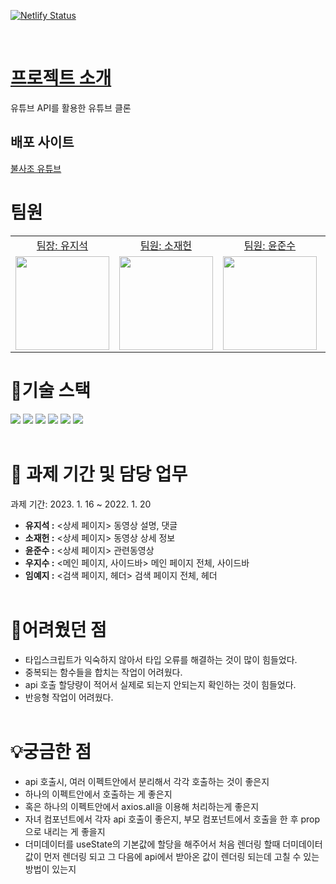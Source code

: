 [![Netlify Status](https://api.netlify.com/api/v1/badges/170bfd9e-858c-41d4-bf11-1a47f894d3a8/deploy-status)](https://app.netlify.com/sites/bulsazotube-dev/deploys)

<br />

# [프로젝트 소개](https://docs.google.com/document/d/1vHlO8lgIo1oXBYiecpE8TbG2tHnr3Hmv25UxK_7a5_g/edit#)

유튜브 API를 활용한 유튜브 클론

## 배포 사이트

[불사조 유튜브](https://bulsazotube.netlify.app/)

# 팀원

<table>
  <tbody>
  <tr>
  <td align="center"><a href="https://github.com/yujiseok">팀장: 유지석</a></td>
  <td align="center"><a href="https://github.com/Jaeheon-So">팀원: 소재헌</a></td>
  <td align="center"><a href="https://github.com/hoheesu">팀원: 윤준수</a></td>
  <td align="center"><a href="https://github.com/jisooround">팀원: 우지수</a></td>
  <td align="center"><a href="https://github.com/1myeji">팀원: 임예지</a></td>
  </tr>
  <tr>
  <td align="center"><a href="https://github.com/yujiseok"><img src="https://avatars.githubusercontent.com/u/83855636?s=64&v=4" width="150px;" style="max-width: 100%;"/></a></td>
  <td align="center"><a href="https://github.com/Jaeheon-So"><img src="https://avatars.githubusercontent.com/u/79908684?v=4" width="150px;" style="max-width: 100%;"/></a></td>
  <td align="center"><a href="https://github.com/hoheesu"><img src="https://avatars.githubusercontent.com/u/99115509?s=64&v=4" width="150px;" style="max-width: 100%;"/></a></td>
  <td align="center"><a href="https://github.com/jisooround"><img src="https://avatars.githubusercontent.com/u/110647022?s=64&v=4" width="150px;" style="max-width: 100%;"/></a></td>
   <td align="center"><a href="https://github.com/1myeji"><img src="https://avatars.githubusercontent.com/u/106291546?s=64&v=4" width="150px;" style="max-width: 100%;"/></a></td>
  </tr>
  <tr>
  </tr>
  </tbody>
</table>

# 🔨기술 스택

<img src="https://img.shields.io/badge/React-61DAFB?style=for-the-badge&logo=React&logoColor=black">
<img src="https://img.shields.io/badge/vite-646CFF?style=for-the-badge&logo=vite&logoColor=white">
<img src="https://img.shields.io/badge/typescript-3178C6?style=for-the-badge&logo=typescript&logoColor=white">
<img src="https://img.shields.io/badge/Axios-5A29E4?style=for-the-badge&logo=Axios&logoColor=white">
<img src="https://img.shields.io/badge/styledcomponents-DB7093?style=for-the-badge&logo=styled-components&logoColor=white">
<img src="https://img.shields.io/badge/reactrouter-CA4245?style=for-the-badge&logo=reactrouter&logoColor=white"><br /><br />

# 📆 과제 기간 및 담당 업무

과제 기간: 2023. 1. 16 ~ 2022. 1. 20 <br />

- <b>유지석 :</b> <상세 페이지> 동영상 설명, 댓글<br/>
- <b>소재헌 :</b> <상세 페이지> 동영상 상세 정보 <br />
- <b>윤준수 :</b> <상세 페이지> 관련동영상<br />
- <b>우지수 :</b> <메인 페이지, 사이드바> 메인 페이지 전체, 사이드바<br />
- <b>임예지 :</b> <검색 페이지, 헤더> 검색 페이지 전체, 헤더
  <br/><br/>

# 🔔어려웠던 점

- 타입스크립트가 익숙하지 않아서 타입 오류를 해결하는 것이 많이 힘들었다.
- 중복되는 함수들을 합치는 작업이 어려웠다.
- api 호출 할당량이 적어서 실제로 되는지 안되는지 확인하는 것이 힘들었다.
- 반응형 작업이 어려웠다.
  <br/><br/>

# 💡궁금한 점

- api 호출시, 여러 이펙트안에서 분리해서 각각 호출하는 것이 좋은지
- 하나의 이펙트안에서 호출하는 게 좋은지
- 혹은 하나의 이펙트안에서 axios.all을 이용해 처리하는게 좋은지
- 자녀 컴포넌트에서 각자 api 호출이 좋은지, 부모 컴포넌트에서 호출을 한 후 prop으로 내리는 게 좋을지
- 더미데이터를 useState의 기본값에 할당을 해주어서 처음 렌더링 할때 더미데이터 값이 먼저 렌더링 되고 그 다음에 api에서 받아온 값이 렌더링 되는데 고칠 수 있는 방법이 있는지
